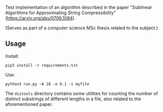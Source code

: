 Test implementation of an algorithm described in the paper "Sublinear Algorithms for Approximating String Compressibility" (https://arxiv.org/abs/0706.1084). 

(Serves as part of a computer science MSc thesis related to the subject.) 

## Usage

Install:

````
pip3 install -r requirements.txt
````

Use:

````
python3 run.py -A 18 -e 0.1 -i myfile
````

The `dsstools` directory contains some utilities for counting the number of distinct substrings of different lengths in a file, also related to the aforementioned paper.




